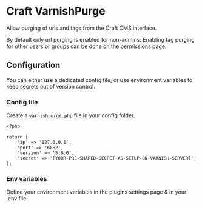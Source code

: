 # Craft VarnishPurge

Allow purging of urls and tags from the Craft CMS interface.

By default only url purging is enabled for non-admins. Enabling tag purging for other users or groups can be done on the permissions page.

## Configuration

You can either use a dedicated config file, or use environment variables to keep secrets out of version control.

### Config file

Create a `varnishpurge.php` file in your config folder.

```
<?php

return [
    'ip' => '127.0.0.1',
    'port' => '6082',
    'version' => '5.0.0',
    'secret' => '[YOUR-PRE-SHARED-SECRET-AS-SETUP-ON-VARNISH-SERVER]',
];
```

### Env variables

Define your environment variables in the plugins settings page & in your .env file
